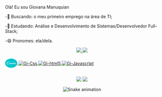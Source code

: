 Olá! Eu sou Giovana Manuquian

-🔎 Buscando: o meu primeiro emprego na área de TI;


-📕 Estudando: Análise e Desenvolvimento de Sistemas/Desenvolvedor Full-Stack;


-😄 Pronomes: ela/dela.



<div align="center">
  <a href="https://github.com/Giovana-Manuquian">
 <img height="180em" src="https://github-readme-stats.vercel.app/api?username=Giovana-Manuquian&show_icons=true&theme=radical"/>
 <img height="180em" src="https://github-readme-stats.vercel.app/api/top-langs/?username=Giovana-Manuquian&layout=compact&theme=radical"/>
</div>
  
  <a href="https://github.com/Giovana-Manuquian">
    
<!--  <div style="display: inline_block"><br>  -->
  <div style="display: center"><br>
  <img align="center" alt="Gi-Canva" height="30" width="40" src="https://raw.githubusercontent.com/devicons/devicon/master/icons/canva/canva-original.svg" />
  <img align="center" alt="Gi-Css" height="30" width="40" src="https://cdn.jsdelivr.net/gh/devicons/devicon/icons/css3/css3-original.svg" />
  <img align="center" alt="Gi-html5" height="30" width="40" src="https://cdn.jsdelivr.net/gh/devicons/devicon/icons/html5/html5-original.svg" />
  <img align="center" alt="Gi-Javascript" height="30" width="40" src="https://cdn.jsdelivr.net/gh/devicons/devicon/icons/javascript/javascript-original.svg" />
  </div>
  
  ##
  
  <div align="center"> 
  <a href = "mailto:gmanuquian@gmail.com"><img src=https://img.shields.io/badge/Gmail-D14836?style=for-the-badge&logo=gmail&logoColor=white target="_blank"></a>
  <a href="https://www.linkedin.com/in/giovana-manuquian-a4829a188/" target="_blank"><img src="https://img.shields.io/badge/-LinkedIn-%230077B5?style=for-the-badge&logo=linkedin&logoColor=white" target="_blank"></a> 
  
  
  ![Snake animation](https://github.com/Giovana-Manuquian/Giovana-Manuquian/blob/output/github-contribution-grid-snake.svg)
 
  </div>
